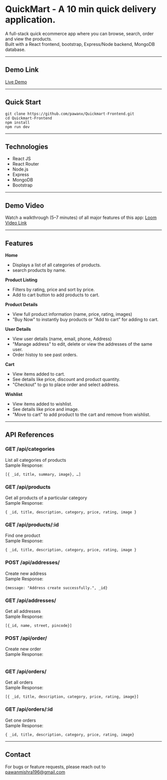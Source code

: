 # QuickMart - A 10 min quick delivery application.

A full-stack quick ecommerce app where you can browse, search, order and view the products.  
Built with a React frontend, bootstrap, Express/Node backend, MongoDB database.

---

## Demo Link

[Live Demo](https://quickmart-frontend-sand.vercel.app/)

---

## Quick Start

```
git clone https://github.com/pawanx/Quickmart-Frontend.git
cd Quickmart-Frontend
npm install
npm run dev
```

---

## Technologies

- React JS
- React Router
- Node.js
- Express
- MongoDB
- Bootstrap

---

## Demo Video

Watch a walkthrough (5–7 minutes) of all major features of this app:
[Loom Video Link](https://www.loom.com/share/091d68ef79934709a4eefac69874e5e5?sid=92ae95f8-ddde-490e-9650-317724f80949)

---

## Features

**Home**

- Displays a list of all categories of products.
- search products by name.

**Product Listing**

- Filters by rating, price and sort by price.
- Add to cart button to add products to cart.

**Product Details**

- View full product information (name, price, rating, images)
- "Buy Now" to instantly buy products or "Add to cart" for adding to cart.

**User Details**

- View user details (name, email, phone, Address)
- "Manage address" to edit, delete or view the addresses of the same user.
- Order histoy to see past orders.

**Cart**

- View items added to cart.
- See details like price, discount and product quantity.
- "Checkout" to go to place order and select address.

**Wishlist**

- View items added to wishlist.
- See details like price and image.
- "Move to cart" to add product to the cart and remove from wishlist.

---

## API References

### **GET /api/categories**<br>

List all categories of products<br>
Sample Response:<br>

```
[{ _id, title, summary, image}, …]
```

### **GET /api/products**<br>

Get all products of a particular category<br>
Sample Response:<br>

```
{ _id, title, description, category, price, rating, image }
```

### **GET /api/products/:id**<br>

Find one product<br>
Sample Response:<br>

```
{ _id, title, description, category, price, rating, image }
```

### **POST /api/addresses/**<br>

Create new address<br>
Sample Response:<br>

```
{message: "Address create successfully.", _id}
```

### **GET /api/addresses/**<br>

Get all addresses<br>
Sample Response:<br>

```
[{_id, name, street, pincode}]
```

### **POST /api/order/**<br>

Create new order<br>
Sample Response:<br>

```{message: "Order created successfully.", _id}

```

### **GET /api/orders/**<br>

Get all orders<br>
Sample Response:<br>

```
[{ _id, title, description, category, price, rating, image}]
```

### **GET /api/orders/:id**<br>

Get one orders<br>
Sample Response:<br>

```
{ _id, title, description, category, price, rating, image}
```

---

## Contact

For bugs or feature requests, please reach out to pawanmishra196@gmail.com
